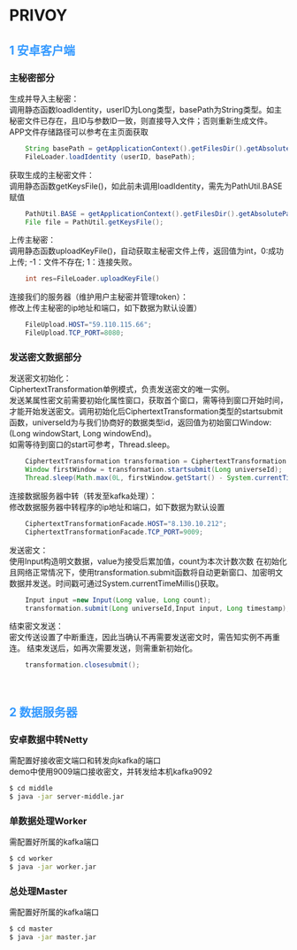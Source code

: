 # PRIVOY 
## <font color= 3399FF>1 安卓客户端</font>
### 主秘密部分
生成并导入主秘密：  
调用静态函数loadIdentity，userID为Long类型，basePath为String类型。如主秘密文件已存在，且ID与参数ID一致，则直接导入文件；否则重新生成文件。  
APP文件存储路径可以参考在主页面获取
```java
    String basePath = getApplicationContext().getFilesDir().getAbsolutePath();
    FileLoader.loadIdentity (userID, basePath);
```
获取生成的主秘密文件：  
调用静态函数getKeysFile()，如此前未调用loadIdentity，需先为PathUtil.BASE赋值
```java
    PathUtil.BASE = getApplicationContext().getFilesDir().getAbsolutePath();
    File file = PathUtil.getKeysFile();
```
上传主秘密：  
调用静态函数uploadKeyFile()，自动获取主秘密文件上传，返回值为int，0:成功上传; -1：文件不存在; 1：连接失败。
```java
    int res=FileLoader.uploadKeyFile()
```
连接我们的服务器（维护用户主秘密并管理token）：  
修改上传主秘密的ip地址和端口，如下数据为默认设置）
```java
    FileUpload.HOST="59.110.115.66";
    FileUpload.TCP_PORT=8080;
```
### 发送密文数据部分
发送密文初始化：  
CiphertextTransformation单例模式，负责发送密文的唯一实例。  
发送某属性密文前需要初始化属性窗口，获取首个窗口，需等待到窗口开始时间，才能开始发送密文。调用初始化后CiphertextTransformation类型的startsubmit函数，universeId为与我们协商好的数据类型id，返回值为初始窗口Window:(Long windowStart, Long windowEnd)。  
如需等待到窗口的start可参考，Thread.sleep。
```java
    CiphertextTransformation transformation = CiphertextTransformation.getInstance();
    Window firstWindow = transformation.startsubmit(Long universeId);
    Thread.sleep(Math.max(0L, firstWindow.getStart() - System.currentTimeMillis()));
```
连接数据服务器中转（转发至kafka处理）：  
修改数据服务器中转程序的ip地址和端口，如下数据为默认设置
```java
    CiphertextTransformationFacade.HOST="8.130.10.212";
    CiphertextTransformationFacade.TCP_PORT=9009;
```
发送密文：  
使用Input构造明文数据，value为接受后累加值，count为本次计数次数
在初始化且网络正常情况下，使用transformation.submit函数将自动更新窗口、加密明文数据并发送。时间戳可通过System.currentTimeMillis()获取。
```java
    Input input =new Input(Long value, Long count);
    transformation.submit(Long universeId,Input input, Long timestamp);
```
结束密文发送：  
密文传送设置了中断重连，因此当确认不再需要发送密文时，需告知实例不再重连。
结束发送后，如再次需要发送，则需重新初始化。
```java
    transformation.closesubmit();
```
<br/>

## <font color= 3399FF>2 数据服务器</font>
### 安卓数据中转Netty
需配置好接收密文端口和转发向kafka的端口  
demo中使用9009端口接收密文，并转发给本机kafka9092
```bash
$ cd middle
$ java -jar server-middle.jar
```
### 单数据处理Worker
需配置好所属的kafka端口
```bash
$ cd worker
$ java -jar worker.jar
```
### 总处理Master
需配置好所属的kafka端口
```bash
$ cd master
$ java -jar master.jar
```